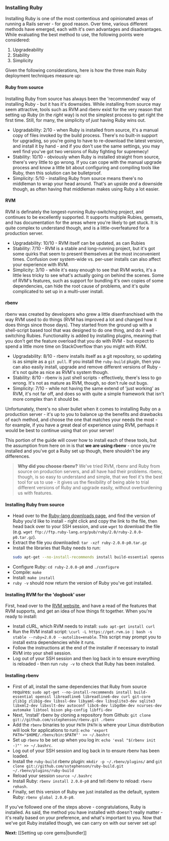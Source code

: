 ### Installing Ruby

Installing Ruby is one of the most contentious and opinionated areas of running a Rails server - for good reason. Over time, various different methods have emerged, each with it's own advantages and disadvantages. While evaluating the best method to use, the following points were considered:

1. Upgradeability
2. Stability
3. Simplicity

Given the following considerations, here is how the three main Ruby deployment techniques measure up:

#### Ruby from source

Installing Ruby from source has always been the 'recommended' way of installing Ruby - but it has it's downsides. While installing from source may seem attractive, tools such as RVM and rbenv exist for the very reason that setting up Ruby (in the _right_ way) is not the simplest process to get right the first time. Still, for many, the simplicity of _just_ having Ruby wins out.

* Upgradability: 2/10 - when Ruby is installed from source, it's a manual copy of files invoked by the build process. There's no built-in support for upgrading, so you're going to have to re-download the latest version, and install it by hand - and if you don't use the same settings, you may well find you've got two versions of Ruby fighting for supremecy!
* Stability: 10/10 - obviously when Ruby is installed straight from source, there's very little to go wrong. If you can cope with the manual upgrade process and know a little bit about configuring and compiling tools like Ruby, then this solution can be bulletproof.
* Simplicity: 5/10 - installing Ruby from source means there's no middleman to wrap your head around. That's an upside _and_ a downside though, as often having that middleman makes using Ruby a lot easier.

#### RVM

RVM is definately the longest-running Ruby-switching project, and continues to be excellently supported. It supports multiple Rubies, gemsets, and has documentation for the areas where you're likely to get stuck. It is quite complex to understand though, and is a little-overfeatured for a production server.

* Upgradability: 10/10 - RVM itself can be updated, as can Rubies
* Stability: 7/10 - RVM is a stable and long-running project, but it's got some quirks that seem to present themselves at the most inconvenient times. Confusion over system-wide vs. per-user installs can also affect your experience with RVM.
* Simplicity: 3/10 - while it's easy enough to see that RVM works, it's a little less tricky to see what's actually going on behind the scenes. Some of RVM's features, such as support for bundling it's own copies of some dependencies, can hide the root cause of problems, and it's quite complicated to set up in a multi-user install.

#### rbenv


rbenv was created by developers who grew a little disenfranchised with the way RVM used to do things (RVM has improved a lot and changed how it does things since those days). They started from the ground up with a shell-script based tool that was designed to do one thing, and do it well - switching Rubies. Functionality is added by installing plugins, meaning that you don't get the feature overload that you do with RVM - but expect to spend a little more time on StackOverflow than you might with RVM.

* Upgradability: 8/10 - rbenv installs itself as a git repository, so updating is as simple as a `git pull`. If you install the `ruby-build` plugin, then you can also easily install, upgrade and remove different versions of Ruby - it's not quite as nice as RVM's system though.
* Stability: 8/10 - rbenv is just shell scripts - effectively, there's less to go wrong. It's not as mature as RVM, though, so don't rule out bugs.
* Simplicity: 7/10 - while not having the same extend of 'just working' as RVM, it's not far off, and does so with quite a simple framework that isn't more complex than it should be. 

Unfortunately, there's no silver bullet when it comes to installing Ruby on a production server - it's up to you to balance up the benefits and drawbacks of each method, and choose the one that matches your needs the most - for example, if you have a great deal of experience using RVM, perhaps it would be best to continue using that on your server!

This portion of the guide will cover how to install each of these tools, but the assumption from here on in is that **we are using rbenv** - once you're installed and you've got a Ruby set up though, there shouldn't be any differences.

> **Why did you choose rbenv?** 
> We've tried RVM, rbenv and Ruby from source on production servers, and all have had their problems. rbenv, though, is so easy to understand and simple, that we feel it's the best tool for us to use - it gives us the flexibility of being able to trial different versions of Ruby and upgrade easily, without overburdening us with features.

#### Installing Ruby from source

* Head over to the [Ruby-lang downloads page](http://www.ruby-lang.org/en/downloads/), and find the version of Ruby you'd like to install - right click and copy the link to the file, then head back over to your SSH session, and use `wget` to download the file (e.g. `wget ftp://ftp.ruby-lang.org/pub/ruby/2.0/ruby-2.0.0-p0.tar.gz`).
* Extract the file you downloaded: `tar -xzf ruby-2.0.0-p0.tar.gz`
* Install the libraries that Ruby needs to run:
  ``` bash
  sudo apt-get --no-install-recommends install build-essential openssl libreadline6 libreadline6-dev curl git-core zlib1g zlib1g-dev libssl-dev libyaml-dev libsqlite3-dev sqlite3 libxml2-dev libxslt-dev autoconf libc6-dev libgdbm-dev ncurses-dev automake libtool bison pkg-config libffi-dev
  ```
* Configure Ruby: `cd ruby-2.0.0-p0` and `./configure`
* Compile: `make`
* Install: `make install`
* `ruby -v` should now return the version of Ruby you've got installed.

#### Installing RVM for the 'dogbook' user

First, head over to the [RVM website](https://rvm.io), and have a read of the features that RVM supports, and get an idea of how things fit together. When you're ready to install:

* Install cURL, which RVM needs to install: `sudo apt-get install curl`
* Run the RVM install script: `\curl -L https://get.rvm.io | bash -s stable --ruby=2.0.0 --autolibs=enable`. This script may prompt you to install extra dependencies while it runs.
* Follow the instructions at the end of the installer if necessary to install RVM into your shell session. 
* Log out of your SSH session and then log back in to ensure everything is reloaded - then run `ruby -v` to check that Ruby has been installed.

#### Installing rbenv 

* First of all, install the same dependencies that Ruby from source requires: `sudo apt-get --no-install-recommends install build-essential openssl libreadline6 libreadline6-dev curl git-core zlib1g zlib1g-dev libssl-dev libyaml-dev libsqlite3-dev sqlite3 libxml2-dev libxslt-dev autoconf libc6-dev libgdbm-dev ncurses-dev automake libtool bison pkg-config libffi-dev`
* Next, 'install' rbenv by cloning a repository from Github: `git clone git://github.com/sstephenson/rbenv.git .rbenv`
* Add the `rbenv` binaries to your `PATH` (`PATH` is where your Linux distribution will look for applications to run): `echo 'export PATH="$HOME/.rbenv/bin:$PATH"' >> ~/.bashrc`
* Set up `rbenv` to be set up when you log in: `echo 'eval "$(rbenv init -)"' >> ~/.bashrc`.
* Log out of your SSH session and log back in to ensure rbenv has been loaded.
* Install the `ruby-build` rbenv plugin: `mkdir -p ~/.rbenv/plugins/` and `git clone git://github.com/sstephenson/ruby-build.git ~/.rbenv/plugins/ruby-build`
* Reload your session `source ~/.bashrc`
* Install Ruby: `rbenv install 2.0.0-p0` and tell rbenv to reload: `rbenv rehash`. 
* Finally, set this version of Ruby we just installed as the default, system Ruby: `rbenv global 2.0.0-p0`.


If you've followed one of the steps above - congratulations, Ruby is installed. As said, the method you have installed with doesn't really matter - it's really based on your preference, and what's important to you. Now that we've got Ruby installed though, we can carry on with our server set up!

**Next:** [[Setting up core gems|bundler]]